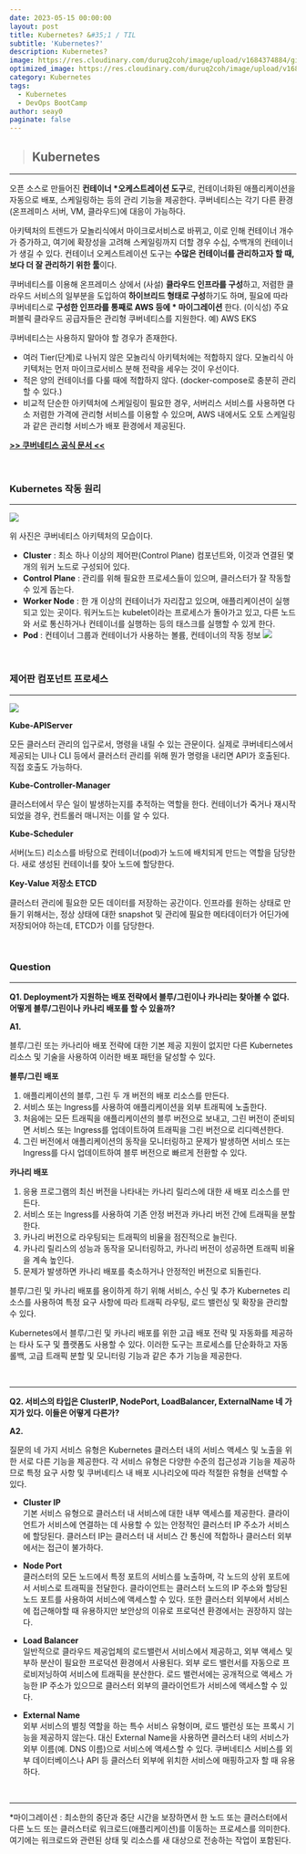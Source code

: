 ```yaml
---
date: 2023-05-15 00:00:00
layout: post
title: Kubernetes? &#35;1 / TIL
subtitle: 'Kubernetes?'
description: Kubernetes?
image: https://res.cloudinary.com/duruq2coh/image/upload/v1684374884/gitio/Kubernetes_ahpltn.png
optimized_image: https://res.cloudinary.com/duruq2coh/image/upload/v1684374884/gitio/Kubernetes_ahpltn.png
category: Kubernetes
tags:
  - Kubernetes
  - DevOps BootCamp
author: seay0
paginate: false
---
```


> ## **Kubernetes** 
---

오픈 소스로 만들어진 **컨테이너 *오케스트레이션 도구**로, 컨테이너화된 애플리케이션을 자동으로 배포, 스케일링하는 등의 관리 기능을 제공한다. 쿠버네티스는 각기 다른 환경(온프레미스 서버, VM, 클라우드)에 대응이 가능하다.

아키텍처의 트렌드가 모놀리식에서 마이크로서비스로 바뀌고, 이로 인해 컨테이너 개수가 증가하고, 여기에 확장성을 고려해 스케일링까지 더할 경우 수십, 수백개의 컨테이너가 생길 수 있다. 컨테이너 오케스트레이션 도구는 **수많은 컨테이너를 관리하고자 할 때, 보다 더 잘 관리하기 위한 툴**이다. 

쿠버네티스를 이용해 온프레미스 상에서 (사설) **클라우드 인프라를 구성**하고, 저렴한 클라우드 서비스의 일부분을 도입하여 **하이브리드 형태로 구성**하기도 하며, 필요에 따라 쿠버네티스로 **구성한 인프라를 통째로 AWS 등에 * 마이그레이션** 한다. (이식성) 주요 퍼블릭 클라우드 공급자들은 관리형 쿠버네티스를 지원한다. 예) AWS EKS

쿠버네티스는 사용하지 말아야 할 경우가 존재한다.
* 여러 Tier(단계)로 나뉘지 않은 모놀리식 아키텍처에는 적합하지 않다. 모놀리식 아키텍처는 먼저 마이크로서비스 분해 전략을 세우는 것이 우선이다.
* 적은 양의 컨테이너를 다룰 때에 적합하지 않다. (docker-compose로 충분히 관리할 수 있다.)
* 비교적 단순한 아키텍처에 스케일링이 필요한 경우, 서버리스 서비스를 사용하면 다소 저렴한 가격에 관리형 서비스를 이용할 수 있으며, AWS 내에서도 오토 스케일링과 같은 관리형 서비스가 배포 환경에서 제공된다.

[**>> 쿠버네티스 공식 문서 <<**](https://kubernetes.io/ko/docs/concepts/overview/)

<br>

### **Kubernetes 작동 원리**
---
![](https://res.cloudinary.com/duruq2coh/image/upload/v1684377383/gitio/post/kubernetes/1_banu3s.png)

위 사진은 쿠버네티스 아키텍처의 모습이다.

* **Cluster** : 최소 하나 이상의 제어판(Control Plane) 컴포넌트와, 이것과 연결된 몇 개의 워커 노드로 구성되어 있다. 
* **Control Plane** : 관리를 위해 필요한 프로세스들이 있으며, 클러스터가 잘 작동할 수 있게 돕는다.
* **Worker Node** : 한 개 이상의 컨테이너가 자리잡고 있으며, 애플리케이션이 실행되고 있는 곳이다. 워커노드는 kubelet이라는 프로세스가 돌아가고 있고, 다른 노드와 서로 통신하거나 컨테이너를 실행하는 등의 태스크를 실행할 수 있게 한다.
* **Pod** : 컨테이너 그룹과 컨테이너가 사용하는 볼륨, 컨테이너의 작동 정보
![](https://res.cloudinary.com/duruq2coh/image/upload/v1684380388/gitio/post/kubernetes/2_bklblk.png)

<br>

### **제어판 컴포넌트 프로세스**  
---
![](https://res.cloudinary.com/duruq2coh/image/upload/v1684381078/gitio/post/kubernetes/3_ihhxd8.png)

**Kube-APIServer**  

모든 클러스터 관리의 입구로서, 명령을 내릴 수 있는 관문이다. 실제로 쿠버네티스에서 제공되는 UI나 CLI 등에서 클러스터 관리를 위해 뭔가 명령을 내리면 API가 호출된다. 직접 호출도 가능하다.

**Kube-Controller-Manager**  

클러스터에서 무슨 일이 발생하는지를 추적하는 역할을 한다. 컨테이너가 죽거나 재시작되었을 경우, 컨트롤러 매니저는 이를 알 수 있다.

**Kube-Scheduler**

서버(노드) 리소스를 바탕으로 컨테이너(pod)가 노드에 배치되게 만드는 역할을 담당한다. 새로 생성된 컨테이너를 찾아 노드에 할당한다.

**Key-Value 저장소 ETCD**

클러스터 관리에 필요한 모든 데이터를 저장하는 공간이다. 인프라를 원하는 상태로 만들기 위해서는, 정상 상태에 대한 snapshot 및 관리에 필요한 메타데이터가 어딘가에 저장되어야 하는데, ETCD가 이를 담당한다.

<br>

### **Question**
---

**Q1. Deployment가 지원하는 배포 전략에서 블루/그린이나 카나리는 찾아볼 수 없다. 어떻게 블루/그린이나 카나리 배포를 할 수 있을까?**

**A1.** 

블루/그린 또는 카나리아 배포 전략에 대한 기본 제공 지원이 없지만 다른 Kubernetes 리소스 및 기술을 사용하여 이러한 배포 패턴을 달성할 수 있다. 

**블루/그린 배포**

1. 애플리케이션의 블루, 그린 두 개 버전의 배포 리소스를 만든다. 
2. 서비스 또는 Ingress를 사용하여 애플리케이션을 외부 트래픽에 노출한다.
3. 처음에는 모든 트래픽을 애플리케이션의 블루 버전으로 보내고, 그린 버전이 준비되면 서비스 또는 Ingress를 업데이트하여 트래픽을 그린 버전으로 리디렉션한다. 
4. 그린 버전에서 애플리케이션의 동작을 모니터링하고 문제가 발생하면 서비스 또는 Ingress를 다시 업데이트하여 블루 버전으로 빠르게 전환할 수 있다.

**카나리 배포**

1. 응용 프로그램의 최신 버전을 나타내는 카나리 릴리스에 대한 새 배포 리소스를 만든다.
2. 서비스 또는 Ingress를 사용하여 기존 안정 버전과 카나리 버전 간에 트래픽을 분할한다.
3. 카나리 버전으로 라우팅되는 트래픽의 비율을 점진적으로 늘린다.
4. 카나리 릴리스의 성능과 동작을 모니터링하고, 카나리 버전이 성공하면 트래픽 비율을 계속 높인다.
5. 문제가 발생하면 카나리 배포를 축소하거나 안정적인 버전으로 되돌린다.

블루/그린 및 카나리 배포를 용이하게 하기 위해 서비스, 수신 및 추가 Kubernetes 리소스를 사용하여 특정 요구 사항에 따라 트래픽 라우팅, 로드 밸런싱 및 확장을 관리할 수 있다.

Kubernetes에서 블루/그린 및 카나리 배포를 위한 고급 배포 전략 및 자동화를 제공하는 타사 도구 및 플랫폼도 사용할 수 있다. 이러한 도구는 프로세스를 단순화하고 자동 롤백, 고급 트래픽 분할 및 모니터링 기능과 같은 추가 기능을 제공한다.

<br>

---

**Q2. 서비스의 타입은 ClusterIP, NodePort, LoadBalancer, ExternalName 네 가지가 있다. 이들은 어떻게 다른가?**

**A2.** 

질문의 네 가지 서비스 유형은 Kubernetes 클러스터 내의 서비스 액세스 및 노출을 위한 서로 다른 기능을 제공한다. 각 서비스 유형은 다양한 수준의 접근성과 기능을 제공하므로 특정 요구 사항 및 쿠버네티스 내 배포 시나리오에 따라 적절한 유형을 선택할 수 있다.

* **Cluster IP**  
기본 서비스 유형으로 클러스터 내 서비스에 대한 내부 액세스를 제공한다. 클라이언트가 서비스에 연결하는 데 사용할 수 있는 안정적인 클러스터 IP 주소가 서비스에 할당된다. 클러스터 IP는 클러스터 내 서비스 간 통신에 적합하나 클러스터 외부에서는 접근이 불가하다.

* **Node Port**  
클러스터의 모든 노드에서 특정 포트의 서비스를 노출하며, 각 노드의 상위 포트에서 서비스로 트래픽을 전달한다. 클라이언트는 클러스터 노드의 IP 주소와 할당된 노드 포트를 사용하여 서비스에 액세스할 수 있다. 또한 클러스터 외부에서 서비스에 접근해야할 때 유용하지만 보안상의 이유로 프로덕션 환경에서는 권장하지 않는다.

* **Load Balancer**  
일반적으로 클라우드 제공업체의 로드밸런서 서비스에서 제공하고, 외부 액세스 및 부하 분산이 필요한 프로덕션 환경에서 사용된다. 외부 로드 밸런서를 자동으로 프로비저닝하여 서비스에 트래픽을 분산한다. 로드 밸런서에는 공개적으로 액세스 가능한 IP 주소가 있으므로 클러스터 외부의 클라이언트가 서비스에 액세스할 수 있다. 

* **External Name**  
외부 서비스의 별칭 역할을 하는 특수 서비스 유형이며, 로드 밸런싱 또는 프록시 기능을 제공하지 않는다. 대신 External Name을 사용하면 클러스터 내의 서비스가 외부 이름(예. DNS 이름)으로 서비스에 액세스할 수 있다. 쿠버네티스 서비스를 외부 데이터베이스나 API 등 클러스터 외부에 위치한 서비스에 매핑하고자 할 때 유용하다.

<br>

---
*마이그레이션 : 최소한의 중단과 중단 시간을 보장하면서 한 노드 또는 클러스터에서 다른 노드 또는 클러스터로 워크로드(애플리케이션)를 이동하는 프로세스를 의미한다. 여기에는 워크로드와 관련된 상태 및 리소스를 새 대상으로 전송하는 작업이 포함된다.
